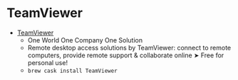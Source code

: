 # TeamViewer
- [TeamViewer](https://www.teamviewer.com/)
  -  One World One Company One Solution
  - Remote desktop access solutions by TeamViewer: connect to remote computers, provide remote support & collaborate online ➤ Free for personal use!
  - `brew cask install TeamViewer`
